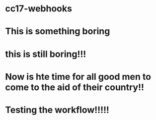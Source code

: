 # cc17-webhooks
# This is something boring
# this is still boring!!!
# Now is hte time for all good men to come to the aid of their country!!


# Testing the workflow!!!!!
